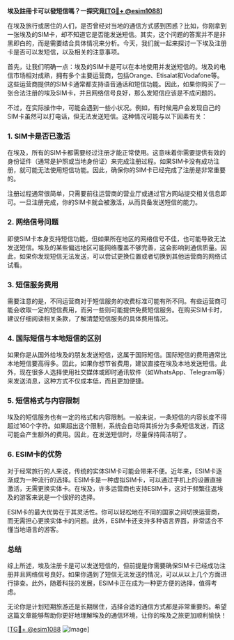**埃及註冊卡可以發短信嗎？一探究竟[[TG💪+ @esim1088](https://t.me/s/esim1088)]**

在埃及旅行或居住的人们，是否曾经对当地的通信方式感到困惑？比如，你刚拿到一张埃及的SIM卡，却不知道它是否能发送短信。其实，这个问题的答案并不是非黑即白的，而是需要结合具体情况来分析。今天，我们就一起来探讨一下埃及注册卡是否可以发短信，以及相关的注意事项。

首先，让我们明确一点：埃及的SIM卡是可以在本地使用并发送短信的。埃及的电信市场相对成熟，拥有多个主要运营商，包括Orange、Etisalat和Vodafone等。这些运营商提供的SIM卡通常都支持语音通话和短信功能。因此，如果你购买了一张合法注册的埃及SIM卡，并且网络信号良好，那么发短信应该是不成问题的。

不过，在实际操作中，可能会遇到一些小状况。例如，有时候用户会发现自己的SIM卡虽然可以打电话，但无法发送短信。这种情况可能与以下因素有关：

### 1. **SIM卡是否已激活**
   在埃及，所有的SIM卡都需要经过注册才能正常使用。这意味着你需要提供有效的身份证件（通常是护照或当地身份证）来完成注册过程。如果SIM卡没有成功注册，就可能无法使用短信功能。因此，确保你的SIM卡已经完成了注册是非常重要的。

   注册过程通常很简单，只需要前往运营商的营业厅或通过官方网站提交相关信息即可。一旦注册完成，你的SIM卡就会被激活，从而具备发送短信的能力。

### 2. **网络信号问题**
   即使SIM卡本身支持短信功能，但如果所在地区的网络信号不佳，也可能导致无法发送短信。埃及的某些偏远地区可能网络覆盖不够完善，这会影响到通信质量。因此，如果你发现短信无法发送，可以尝试更换位置或者切换到其他运营商的网络试试看。

### 3. **短信服务费用**
   需要注意的是，不同运营商对于短信服务的收费标准可能有所不同。有些运营商可能会收取一定的短信费用，而另一些则可能提供免费短信服务。在购买SIM卡时，建议仔细阅读相关条款，了解清楚短信服务的具体费用情况。

### 4. **国际短信与本地短信的区别**
   如果你是从国外给埃及的朋友发送短信，这属于国际短信。国际短信的费用通常比本地短信要高得多。因此，如果你想节省费用，建议直接在埃及本地发送短信。此外，现在很多人选择使用社交媒体或即时通讯软件（如WhatsApp、Telegram等）来发送消息，这种方式不仅成本低，而且更加便捷。

### 5. **短信格式与内容限制**
   埃及的短信服务也有一定的格式和内容限制。一般来说，一条短信的内容长度不得超过160个字符。如果超出这个限制，系统会自动将其拆分为多条短信发送，而这可能会产生额外的费用。因此，在发送短信时，尽量保持简洁明了。

### 6. **ESIM卡的优势**
   对于经常旅行的人来说，传统的实体SIM卡可能会带来不便。近年来，ESIM卡逐渐成为一种流行的选择。ESIM卡是一种虚拟SIM卡，可以通过手机上的设置直接激活，无需更换实体卡。在埃及，许多运营商也支持ESIM卡，这对于频繁往返埃及的游客来说是一个很好的选择。

   ESIM卡的最大优势在于其灵活性。你可以轻松地在不同的国家之间切换运营商，而无需担心更换实体卡的问题。此外，ESIM卡还支持多种语言界面，非常适合不懂当地语言的游客。

### 总结

综上所述，埃及注册卡是可以发送短信的，但前提是你需要确保SIM卡已经成功注册并且网络信号良好。如果你遇到了短信无法发送的情况，可以从以上几个方面进行排查。此外，随着科技的发展，ESIM卡正在成为一种更方便的选择，值得考虑。

无论你是计划短期旅游还是长期居住，选择合适的通信方式都是非常重要的。希望这篇文章能够帮助你更好地理解埃及的通信环境，让你的埃及之旅更加顺利愉快！

[[TG💪+ @esim1088](https://t.me/s/esim1088) ![Image](https://i.postimg.cc/4NQfJmqS/Snipaste-2025-05-13-00-14-12.png)]